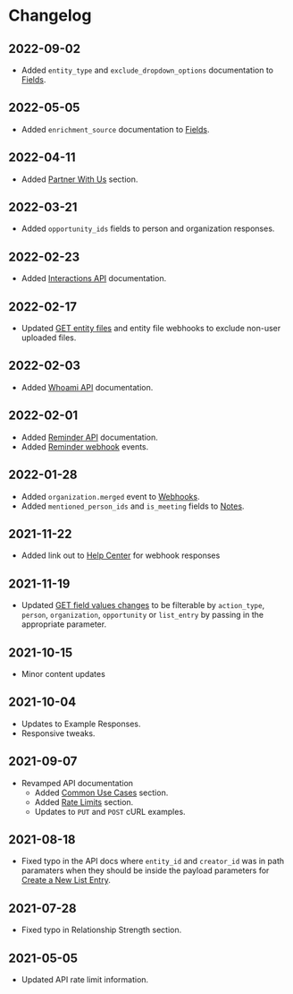# Changelog

## 2022-09-02

- Added `entity_type` and `exclude_dropdown_options` documentation to [Fields](#fields).

## 2022-05-05

- Added `enrichment_source` documentation to [Fields](#fields).

## 2022-04-11

- Added [Partner With Us](#partner-with-us) section.

## 2022-03-21

- Added `opportunity_ids` fields to person and organization responses.

## 2022-02-23

- Added [Interactions API](#interactions) documentation.

## 2022-02-17

- Updated [GET entity files](#get-all-files) and entity file webhooks to exclude non-user uploaded files.

## 2022-02-03

- Added [Whoami API](#whoami) documentation.

## 2022-02-01

- Added [Reminder API](#reminders) documentation.
- Added [Reminder webhook](/#webhooks) events.

## 2022-01-28

- Added `organization.merged` event to [Webhooks](#webhooks).
- Added `mentioned_person_ids` and `is_meeting` fields to [Notes](#notes).

## 2021-11-22

- Added link out to <a href="https://support.affinity.co/hc/en-us/articles/4413976035085-Webhook-Responses">Help Center</a> for webhook responses

## 2021-11-19

- Updated [GET field values changes](#get-field-values-changes) to be filterable by `action_type`, `person`, `organization`, `opportunity` or `list_entry` by passing in the appropriate parameter.

## 2021-10-15

- Minor content updates

## 2021-10-04

- Updates to Example Responses.
- Responsive tweaks.

## 2021-09-07

- Revamped API documentation
  - Added [Common Use Cases](#common-use-cases) section.
  - Added [Rate Limits](#rate-limits) section.
  - Updates to `PUT` and `POST` cURL examples.

## 2021-08-18

- Fixed typo in the API docs where `entity_id` and `creator_id` was in path paramaters when they should be inside the payload parameters for [Create a New List Entry](#create-a-new-list-entry).

## 2021-07-28

- Fixed typo in Relationship Strength section.

## 2021-05-05

- Updated API rate limit information.
